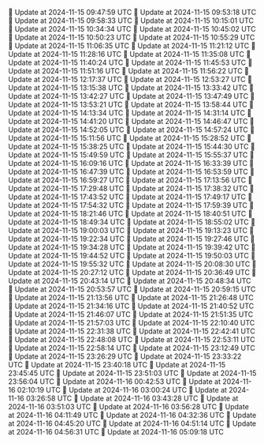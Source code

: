 🔄 Update at 2024-11-15 09:47:59 UTC
🔄 Update at 2024-11-15 09:53:18 UTC
🔄 Update at 2024-11-15 09:58:33 UTC
🔄 Update at 2024-11-15 10:15:01 UTC
🔄 Update at 2024-11-15 10:34:34 UTC
🔄 Update at 2024-11-15 10:45:02 UTC
🔄 Update at 2024-11-15 10:50:23 UTC
🔄 Update at 2024-11-15 10:55:29 UTC
🔄 Update at 2024-11-15 11:06:35 UTC
🔄 Update at 2024-11-15 11:21:12 UTC
🔄 Update at 2024-11-15 11:28:16 UTC
🔄 Update at 2024-11-15 11:35:08 UTC
🔄 Update at 2024-11-15 11:40:24 UTC
🔄 Update at 2024-11-15 11:45:53 UTC
🔄 Update at 2024-11-15 11:51:16 UTC
🔄 Update at 2024-11-15 11:56:22 UTC
🔄 Update at 2024-11-15 12:17:37 UTC
🔄 Update at 2024-11-15 12:53:27 UTC
🔄 Update at 2024-11-15 13:15:38 UTC
🔄 Update at 2024-11-15 13:33:42 UTC
🔄 Update at 2024-11-15 13:42:27 UTC
🔄 Update at 2024-11-15 13:47:49 UTC
🔄 Update at 2024-11-15 13:53:21 UTC
🔄 Update at 2024-11-15 13:58:44 UTC
🔄 Update at 2024-11-15 14:13:34 UTC
🔄 Update at 2024-11-15 14:31:14 UTC
🔄 Update at 2024-11-15 14:41:20 UTC
🔄 Update at 2024-11-15 14:46:47 UTC
🔄 Update at 2024-11-15 14:52:05 UTC
🔄 Update at 2024-11-15 14:57:24 UTC
🔄 Update at 2024-11-15 15:11:56 UTC
🔄 Update at 2024-11-15 15:28:52 UTC
🔄 Update at 2024-11-15 15:38:25 UTC
🔄 Update at 2024-11-15 15:44:30 UTC
🔄 Update at 2024-11-15 15:49:59 UTC
🔄 Update at 2024-11-15 15:55:37 UTC
🔄 Update at 2024-11-15 16:09:16 UTC
🔄 Update at 2024-11-15 16:33:39 UTC
🔄 Update at 2024-11-15 16:47:39 UTC
🔄 Update at 2024-11-15 16:53:59 UTC
🔄 Update at 2024-11-15 16:59:27 UTC
🔄 Update at 2024-11-15 17:13:56 UTC
🔄 Update at 2024-11-15 17:29:48 UTC
🔄 Update at 2024-11-15 17:38:32 UTC
🔄 Update at 2024-11-15 17:43:52 UTC
🔄 Update at 2024-11-15 17:49:17 UTC
🔄 Update at 2024-11-15 17:54:32 UTC
🔄 Update at 2024-11-15 17:59:39 UTC
🔄 Update at 2024-11-15 18:21:46 UTC
🔄 Update at 2024-11-15 18:40:51 UTC
🔄 Update at 2024-11-15 18:49:34 UTC
🔄 Update at 2024-11-15 18:55:02 UTC
🔄 Update at 2024-11-15 19:00:03 UTC
🔄 Update at 2024-11-15 19:13:23 UTC
🔄 Update at 2024-11-15 19:22:34 UTC
🔄 Update at 2024-11-15 19:27:46 UTC
🔄 Update at 2024-11-15 19:34:28 UTC
🔄 Update at 2024-11-15 19:39:42 UTC
🔄 Update at 2024-11-15 19:44:52 UTC
🔄 Update at 2024-11-15 19:50:03 UTC
🔄 Update at 2024-11-15 19:55:32 UTC
🔄 Update at 2024-11-15 20:08:30 UTC
🔄 Update at 2024-11-15 20:27:12 UTC
🔄 Update at 2024-11-15 20:36:49 UTC
🔄 Update at 2024-11-15 20:43:14 UTC
🔄 Update at 2024-11-15 20:48:34 UTC
🔄 Update at 2024-11-15 20:53:57 UTC
🔄 Update at 2024-11-15 20:59:15 UTC
🔄 Update at 2024-11-15 21:13:56 UTC
🔄 Update at 2024-11-15 21:26:48 UTC
🔄 Update at 2024-11-15 21:34:16 UTC
🔄 Update at 2024-11-15 21:40:52 UTC
🔄 Update at 2024-11-15 21:46:07 UTC
🔄 Update at 2024-11-15 21:51:35 UTC
🔄 Update at 2024-11-15 21:57:03 UTC
🔄 Update at 2024-11-15 22:10:40 UTC
🔄 Update at 2024-11-15 22:31:38 UTC
🔄 Update at 2024-11-15 22:42:41 UTC
🔄 Update at 2024-11-15 22:48:08 UTC
🔄 Update at 2024-11-15 22:53:11 UTC
🔄 Update at 2024-11-15 22:58:14 UTC
🔄 Update at 2024-11-15 23:12:49 UTC
🔄 Update at 2024-11-15 23:26:29 UTC
🔄 Update at 2024-11-15 23:33:22 UTC
🔄 Update at 2024-11-15 23:40:18 UTC
🔄 Update at 2024-11-15 23:45:45 UTC
🔄 Update at 2024-11-15 23:51:03 UTC
🔄 Update at 2024-11-15 23:56:04 UTC
🔄 Update at 2024-11-16 00:42:53 UTC
🔄 Update at 2024-11-16 02:10:19 UTC
🔄 Update at 2024-11-16 03:00:24 UTC
🔄 Update at 2024-11-16 03:26:58 UTC
🔄 Update at 2024-11-16 03:43:28 UTC
🔄 Update at 2024-11-16 03:51:03 UTC
🔄 Update at 2024-11-16 03:56:28 UTC
🔄 Update at 2024-11-16 04:11:49 UTC
🔄 Update at 2024-11-16 04:32:36 UTC
🔄 Update at 2024-11-16 04:45:20 UTC
🔄 Update at 2024-11-16 04:51:14 UTC
🔄 Update at 2024-11-16 04:56:31 UTC
🔄 Update at 2024-11-16 05:09:18 UTC
